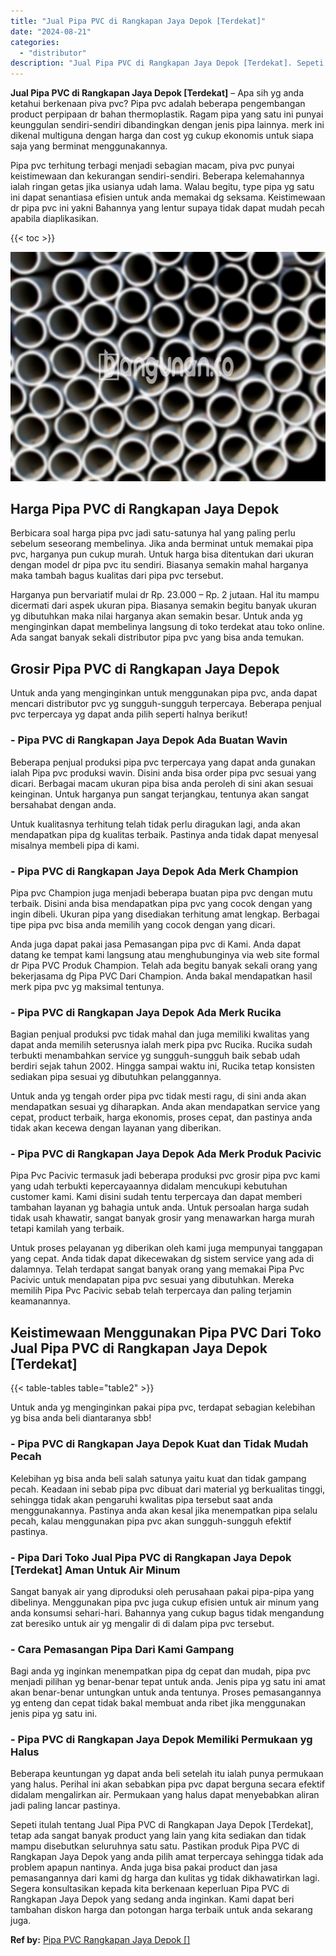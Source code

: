 ```yaml
---
title: "Jual Pipa PVC di Rangkapan Jaya Depok [Terdekat]"
date: "2024-08-21"
categories: 
  - "distributor"
description: "Jual Pipa PVC di Rangkapan Jaya Depok [Terdekat]. Sepeti itulah tentang Jual Pipa PVC di Rangkapan Jaya Depok [Terdekat], tetap ada sangat banyak product y..."
---
```


**Jual Pipa PVC di Rangkapan Jaya Depok \[Terdekat\]** – Apa sih yg anda ketahui berkenaan piva pvc? Pipa pvc adalah beberapa pengembangan product perpipaan dr bahan thermoplastik. Ragam pipa yang satu ini punyai keunggulan sendiri-sendiri dibandingkan dengan jenis pipa lainnya. merk ini dikenal multiguna dengan harga dan cost yg cukup ekonomis untuk siapa saja yang berminat menggunakannya.

Pipa pvc terhitung terbagi menjadi sebagian macam, piva pvc punyai keistimewaan dan kekurangan sendiri-sendiri. Beberapa kelemahannya ialah ringan getas jika usianya udah lama. Walau begitu, type pipa yg satu ini dapat senantiasa efisien untuk anda memakai dg seksama. Keistimewaan dr pipa pvc ini yakni Bahannya yang lentur supaya tidak dapat mudah pecah apabila diaplikasikan.

{{< toc >}}

![Jual Pipa PVC di Rangkapan Jaya Depok [Terdekat]](/images/jaul-pipa-pvc-50.png)

## Harga Pipa PVC di Rangkapan Jaya Depok

Berbicara soal harga pipa pvc jadi satu-satunya hal yang paling perlu sebelum seseorang membelinya. Jika anda berminat untuk memakai pipa pvc, harganya pun cukup murah. Untuk harga bisa ditentukan dari ukuran dengan model dr pipa pvc itu sendiri. Biasanya semakin mahal harganya maka tambah bagus kualitas dari pipa pvc tersebut.

Harganya pun bervariatif mulai dr Rp. 23.000 – Rp. 2 jutaan. Hal itu mampu dicermati dari aspek ukuran pipa. Biasanya semakin begitu banyak ukuran yg dibutuhkan maka nilai harganya akan semakin besar. Untuk anda yg menginginkan dapat membelinya langsung di toko terdekat atau toko online. Ada sangat banyak sekali distributor pipa pvc yang bisa anda temukan.

## Grosir Pipa PVC di Rangkapan Jaya Depok

Untuk anda yang menginginkan untuk menggunakan pipa pvc, anda dapat mencari distributor pvc yg sungguh-sungguh terpercaya. Beberapa penjual pvc terpercaya yg dapat anda pilih seperti halnya berikut!

### \- Pipa PVC di Rangkapan Jaya Depok Ada Buatan Wavin

Beberapa penjual produksi pipa pvc terpercaya yang dapat anda gunakan ialah Pipa pvc produksi wavin. Disini anda bisa order pipa pvc sesuai yang dicari. Berbagai macam ukuran pipa bisa anda peroleh di sini akan sesuai keinginan. Untuk harganya pun sangat terjangkau, tentunya akan sangat bersahabat dengan anda.

Untuk kualitasnya terhitung telah tidak perlu diragukan lagi, anda akan mendapatkan pipa dg kualitas terbaik. Pastinya anda tidak dapat menyesal misalnya membeli pipa di kami.

### \- Pipa PVC di Rangkapan Jaya Depok Ada Merk Champion

Pipa pvc Champion juga menjadi beberapa buatan pipa pvc dengan mutu terbaik. Disini anda bisa mendapatkan pipa pvc yang cocok dengan yang ingin dibeli. Ukuran pipa yang disediakan terhitung amat lengkap. Berbagai tipe pipa pvc bisa anda memilih yang cocok dengan yang dicari.

Anda juga dapat pakai jasa Pemasangan pipa pvc di Kami. Anda dapat datang ke tempat kami langsung atau menghubunginya via web site formal dr Pipa PVC Produk Champion. Telah ada begitu banyak sekali orang yang bekerjasama dg Pipa PVC Dari Champion. Anda bakal mendapatkan hasil merk pipa pvc yg maksimal tentunya.

### \- Pipa PVC di Rangkapan Jaya Depok Ada Merk Rucika

Bagian penjual produksi pvc tidak mahal dan juga memiliki kwalitas yang dapat anda memilih seterusnya ialah merk pipa pvc Rucika. Rucika sudah terbukti menambahkan service yg sungguh-sungguh baik sebab udah berdiri sejak tahun 2002. Hingga sampai waktu ini, Rucika tetap konsisten sediakan pipa sesuai yg dibutuhkan pelanggannya.

Untuk anda yg tengah order pipa pvc tidak mesti ragu, di sini anda akan mendapatkan sesuai yg diharapkan. Anda akan mendapatkan service yang cepat, product terbaik, harga ekonomis, proses cepat, dan pastinya anda tidak akan kecewa dengan layanan yang diberikan.

### \- Pipa PVC di Rangkapan Jaya Depok Ada Merk Produk Pacivic

Pipa Pvc Pacivic termasuk jadi beberapa produksi pvc grosir pipa pvc kami yang udah terbukti kepercayaannya didalam mencukupi kebutuhan customer kami. Kami disini sudah tentu terpercaya dan dapat memberi tambahan layanan yg bahagia untuk anda. Untuk persoalan harga sudah tidak usah khawatir, sangat banyak grosir yang menawarkan harga murah tetapi kamilah yang terbaik.

Untuk proses pelayanan yg diberikan oleh kami juga mempunyai tanggapan yang cepat. Anda tidak dapat dikecewakan dg sistem service yang ada di dalamnya. Telah terdapat sangat banyak orang yang memakai Pipa Pvc Pacivic untuk mendapatan pipa pvc sesuai yang dibutuhkan. Mereka memilih Pipa Pvc Pacivic sebab telah terpercaya dan paling terjamin keamanannya.

## Keistimewaan Menggunakan Pipa PVC Dari Toko Jual Pipa PVC di Rangkapan Jaya Depok \[Terdekat\]

{{< table-tables table="table2" >}}

Untuk anda yg menginginkan pakai pipa pvc, terdapat sebagian kelebihan yg bisa anda beli diantaranya sbb!

### \- Pipa PVC di Rangkapan Jaya Depok Kuat dan Tidak Mudah Pecah

Kelebihan yg bisa anda beli salah satunya yaitu kuat dan tidak gampang pecah. Keadaan ini sebab pipa pvc dibuat dari material yg berkualitas tinggi, sehingga tidak akan pengaruhi kwalitas pipa tersebut saat anda menggunakannya. Pastinya anda akan kesal jika menempatkan pipa selalu pecah, kalau menggunakan pipa pvc akan sungguh-sungguh efektif pastinya.

### \- Pipa Dari Toko Jual Pipa PVC di Rangkapan Jaya Depok \[Terdekat\] Aman Untuk Air Minum

Sangat banyak air yang diproduksi oleh perusahaan pakai pipa-pipa yang dibelinya. Menggunakan pipa pvc juga cukup efisien untuk air minum yang anda konsumsi sehari-hari. Bahannya yang cukup bagus tidak mengandung zat beresiko untuk air yg mengalir di di dalam pipa pvc tersebut.

### \- Cara Pemasangan Pipa Dari Kami Gampang

Bagi anda yg inginkan menempatkan pipa dg cepat dan mudah, pipa pvc menjadi pilihan yg benar-benar tepat untuk anda. Jenis pipa yg satu ini amat akan benar-benar untungkan untuk anda tentunya. Proses pemasangannya yg enteng dan cepat tidak bakal membuat anda ribet jika menggunakan jenis pipa yg satu ini.

### \- Pipa PVC di Rangkapan Jaya Depok Memiliki Permukaan yg Halus

Beberapa keuntungan yg dapat anda beli setelah itu ialah punya permukaan yang halus. Perihal ini akan sebabkan pipa pvc dapat berguna secara efektif didalam mengalirkan air. Permukaan yang halus dapat menyebabkan aliran jadi paling lancar pastinya.

Sepeti itulah tentang Jual Pipa PVC di Rangkapan Jaya Depok \[Terdekat\], tetap ada sangat banyak product yang lain yang kita sediakan dan tidak mampu disebutkan seluruhnya satu satu. Pastikan produk Pipa PVC di Rangkapan Jaya Depok yang anda pilih amat terpercaya sehingga tidak ada problem apapun nantinya. Anda juga bisa pakai product dan jasa pemasangannya dari kami dg harga dan kulitas yg tidak dikhawatirkan lagi. Segera konsultasikan kepada kita berkenaan keperluan Pipa PVC di Rangkapan Jaya Depok yang sedang anda inginkan. Kami dapat beri tambahan diskon harga dan potongan harga terbaik untuk anda sekarang juga.

**Ref by:** [Pipa PVC Rangkapan Jaya Depok []](https://id.wikipedia.org/wiki/Pipa)

